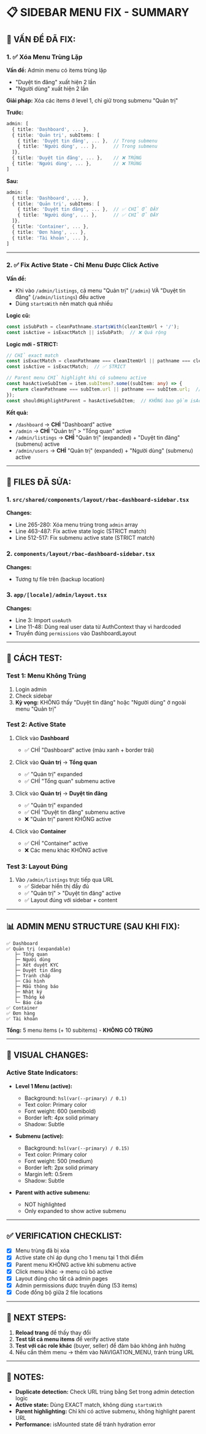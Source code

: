 # 📋 SIDEBAR MENU FIX - SUMMARY

## 🎯 VẤN ĐỀ ĐÃ FIX:

### 1. ✅ **Xóa Menu Trùng Lặp**
**Vấn đề:** Admin menu có items trùng lặp
- "Duyệt tin đăng" xuất hiện 2 lần
- "Người dùng" xuất hiện 2 lần

**Giải pháp:** Xóa các items ở level 1, chỉ giữ trong submenu "Quản trị"

**Trước:**
```typescript
admin: [
  { title: 'Dashboard', ... },
  { title: 'Quản trị', subItems: [
    { title: 'Duyệt tin đăng', ... },  // Trong submenu
    { title: 'Người dùng', ... },      // Trong submenu
  ]},
  { title: 'Duyệt tin đăng', ... },    // ❌ TRÙNG
  { title: 'Người dùng', ... },        // ❌ TRÙNG
]
```

**Sau:**
```typescript
admin: [
  { title: 'Dashboard', ... },
  { title: 'Quản trị', subItems: [
    { title: 'Duyệt tin đăng', ... },  // ✅ CHỈ Ở ĐÂY
    { title: 'Người dùng', ... },      // ✅ CHỈ Ở ĐÂY
  ]},
  { title: 'Container', ... },
  { title: 'Đơn hàng', ... },
  { title: 'Tài khoản', ... },
]
```

---

### 2. ✅ **Fix Active State - Chỉ Menu Được Click Active**

**Vấn đề:** 
- Khi vào `/admin/listings`, cả menu "Quản trị" (`/admin`) VÀ "Duyệt tin đăng" (`/admin/listings`) đều active
- Dùng `startsWith` nên match quá nhiều

**Logic cũ:**
```typescript
const isSubPath = cleanPathname.startsWith(cleanItemUrl + '/');
const isActive = isExactMatch || isSubPath;  // ❌ Quá rộng
```

**Logic mới - STRICT:**
```typescript
// CHỈ exact match
const isExactMatch = cleanPathname === cleanItemUrl || pathname === cleanItemUrl;
const isActive = isExactMatch;  // ✅ STRICT

// Parent menu CHỈ highlight khi có submenu active
const hasActiveSubItem = item.subItems?.some((subItem: any) => {
  return cleanPathname === subItem.url || pathname === subItem.url;  // ✅ STRICT
});
const shouldHighlightParent = hasActiveSubItem;  // KHÔNG bao gồm isActive
```

**Kết quả:**
- `/dashboard` → **CHỈ** "Dashboard" active
- `/admin` → **CHỈ** "Quản trị" > "Tổng quan" active
- `/admin/listings` → **CHỈ** "Quản trị" (expanded) + "Duyệt tin đăng" (submenu) active
- `/admin/users` → **CHỈ** "Quản trị" (expanded) + "Người dùng" (submenu) active

---

## 📁 FILES ĐÃ SỬA:

### 1. `src/shared/components/layout/rbac-dashboard-sidebar.tsx`
**Changes:**
- Line 265-280: Xóa menu trùng trong `admin` array
- Line 463-487: Fix active state logic (STRICT match)
- Line 512-517: Fix submenu active state (STRICT match)

### 2. `components/layout/rbac-dashboard-sidebar.tsx`
**Changes:**
- Tương tự file trên (backup location)

### 3. `app/[locale]/admin/layout.tsx`
**Changes:**
- Line 3: Import `useAuth`
- Line 11-48: Dùng real user data từ AuthContext thay vì hardcoded
- Truyền đúng `permissions` vào DashboardLayout

---

## 🧪 CÁCH TEST:

### Test 1: Menu Không Trùng
1. Login admin
2. Check sidebar
3. **Kỳ vọng:** KHÔNG thấy "Duyệt tin đăng" hoặc "Người dùng" ở ngoài menu "Quản trị"

### Test 2: Active State
1. Click vào **Dashboard**
   - ✅ CHỈ "Dashboard" active (màu xanh + border trái)
   
2. Click vào **Quản trị** → **Tổng quan**
   - ✅ "Quản trị" expanded
   - ✅ CHỈ "Tổng quan" submenu active
   
3. Click vào **Quản trị** → **Duyệt tin đăng**
   - ✅ "Quản trị" expanded
   - ✅ CHỈ "Duyệt tin đăng" submenu active
   - ❌ "Quản trị" parent KHÔNG active

4. Click vào **Container**
   - ✅ CHỈ "Container" active
   - ❌ Các menu khác KHÔNG active

### Test 3: Layout Đúng
1. Vào `/admin/listings` trực tiếp qua URL
   - ✅ Sidebar hiển thị đầy đủ
   - ✅ "Quản trị" > "Duyệt tin đăng" active
   - ✅ Layout đúng với sidebar + content

---

## 📊 ADMIN MENU STRUCTURE (SAU KHI FIX):

```
✅ Dashboard
✅ Quản trị (expandable)
   ├─ Tổng quan
   ├─ Người dùng
   ├─ Xét duyệt KYC
   ├─ Duyệt tin đăng
   ├─ Tranh chấp
   ├─ Cấu hình
   ├─ Mẫu thông báo
   ├─ Nhật ký
   ├─ Thống kê
   └─ Báo cáo
✅ Container
✅ Đơn hàng
✅ Tài khoản
```

**Tổng:** 5 menu items (+ 10 subitems) - **KHÔNG CÓ TRÙNG**

---

## 🎨 VISUAL CHANGES:

### Active State Indicators:
- **Level 1 Menu (active):**
  - Background: `hsl(var(--primary) / 0.1)`
  - Text color: Primary color
  - Font weight: 600 (semibold)
  - Border left: 4px solid primary
  - Shadow: Subtle

- **Submenu (active):**
  - Background: `hsl(var(--primary) / 0.15)`
  - Text color: Primary color
  - Font weight: 500 (medium)
  - Border left: 2px solid primary
  - Margin left: 0.5rem
  - Shadow: Subtle

- **Parent with active submenu:**
  - NOT highlighted
  - Only expanded to show active submenu

---

## ✅ VERIFICATION CHECKLIST:

- [x] Menu trùng đã bị xóa
- [x] Active state chỉ áp dụng cho 1 menu tại 1 thời điểm
- [x] Parent menu KHÔNG active khi submenu active
- [x] Click menu khác → menu cũ bỏ active
- [x] Layout đúng cho tất cả admin pages
- [x] Admin permissions được truyền đúng (53 items)
- [x] Code đồng bộ giữa 2 file locations

---

## 🚀 NEXT STEPS:

1. **Reload trang** để thấy thay đổi
2. **Test tất cả menu items** để verify active state
3. **Test với các role khác** (buyer, seller) để đảm bảo không ảnh hưởng
4. Nếu cần thêm menu → thêm vào NAVIGATION_MENU, tránh trùng URL

---

## 📝 NOTES:

- **Duplicate detection:** Check URL trùng bằng Set trong admin detection logic
- **Active state:** Dùng EXACT match, không dùng `startsWith`
- **Parent highlighting:** Chỉ khi có active submenu, không highlight parent URL
- **Performance:** isMounted state để tránh hydration error

